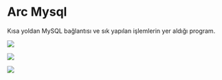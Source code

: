 # Arc Mysql
Kısa yoldan MySQL bağlantısı ve sık yapılan işlemlerin yer aldığı program.

![](https://1.bp.blogspot.com/-r3jVP4mJ5Hc/XSm4LHG5FgI/AAAAAAAAAAU/v45j4ty02koCDcVQ2E5ZT6bS6YdR1iMwQCLcBGAs/s1600/Screenshot%2B%252815%2529.png)

![](https://1.bp.blogspot.com/-_K6XljZxEU8/XSm4LM7WdiI/AAAAAAAAAAM/RrDtvNBoEgYFZMieQsQqIqYiHaHoK9VCgCLcBGAs/s1600/Screenshot%2B%252814%2529.png)

![](https://1.bp.blogspot.com/-nmNGQStvBoI/XSm4LAKul6I/AAAAAAAAAAQ/-enu66H4E5sM13kdf1wqANvEkgHLKZHEwCLcBGAs/s1600/Screenshot%2B%252816%2529.png)
